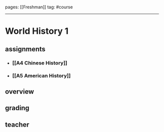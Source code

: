 pages: [[Freshman]] 
tag: #course

___ 

# World History 1

## assignments
- ### [[A4 Chinese History]]
- ### [[A5 American History]]

## overview



## grading



## teacher
